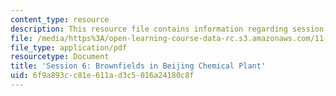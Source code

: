 ```yaml
---
content_type: resource
description: This resource file contains information regarding session 6.
file: /media/https%3A/open-learning-course-data-rc.s3.amazonaws.com/11-s945-urbanizing-china-a-reflective-dialogue-fall-2013/6f9a893cc81e611ad3c5016a24180c8f_MIT11_S945F13_Session6.pdf
file_type: application/pdf
resourcetype: Document
title: 'Session 6: Brownfields in Beijing Chemical Plant'
uid: 6f9a893c-c81e-611a-d3c5-016a24180c8f
---
```

